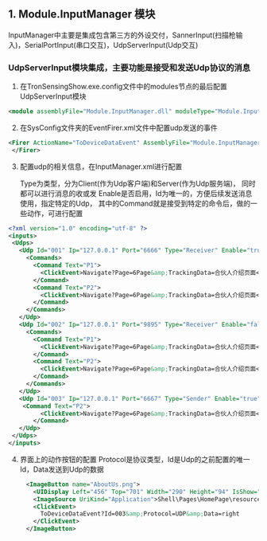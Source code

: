 ## 1. Module.InputManager 模块
 InputManager中主要是集成包含第三方的外设交付，SannerInput(扫描枪输入)，SerialPortInput(串口交互)，UdpServerInput(Udp交互)
 ### UdpServerInput模块集成，主要功能是接受和发送Udp协议的消息
 1.  在TronSensingShow.exe.config文件中的modules节点的最后配置UdpServerInput模块
 ```xml
<module assemblyFile="Module.InputManager.dll" moduleType="Module.InputManager.UdpServerInput, Module.InputManager, Version=1.0.0.0, Culture=neutral, PublicKeyToken=null" moduleName="Module.InputManager" startupLoaded="true" />
 ```
 2. 在SysConfig文件夹的EventFirer.xml文件中配置udp发送的事件
 ```xml
<Firer ActionName="ToDeviceDataEvent" AssemblyFile="Module.InputManager.dll" TypeName="Module.InputManager.Event.Fires.ToDeviceDataEventFirer, Module.InputManager, Version=1.0.0.0, Culture=neutral, PublicKeyToken=null">
  </Firer>
 ```
 3. 配置udp的相关信息，在InputManager.xml进行配置
 
    Type为类型，分为Client(作为Udp客户端)和Server(作为Udp服务端)， 同时都可以进行消息的收或发
    Enable是否启用，Id为唯一的，方便后续发送消息使用，指定特定的Udp，
    其中的Command就是接受到特定的命令后，做的一些动作，可进行配置
 ```xml
<?xml version="1.0" encoding="utf-8" ?>
<inputs>
  <Udps>
    <Udp Id="001" Ip="127.0.0.1" Port="6666" Type="Receiver" Enable="true" Provider="">
      <Commands>
        <Command Text="P1">
          <ClickEvent>Navigate?Page=6Page&amp;TrackingData=合伙人介绍页面</ClickEvent>
        </Command>
        <Command Text="P2">
          <ClickEvent>Navigate?Page=6Page&amp;TrackingData=合伙人介绍页面</ClickEvent>
        </Command>
      </Commands>
    </Udp>
    <Udp Id="002" Ip="127.0.0.1" Port="9895" Type="Receiver" Enable="false" Provider="">
      <Commands>
        <Command Text="P1">
          <ClickEvent>Navigate?Page=6Page&amp;TrackingData=合伙人介绍页面</ClickEvent>
        </Command>
        <Command Text="P2">
          <ClickEvent>Navigate?Page=6Page&amp;TrackingData=合伙人介绍页面</ClickEvent>
        </Command>
      </Commands>
    </Udp>
    <Udp Id="003" Ip="127.0.0.1" Port="6667" Type="Sender" Enable="true" Provider="">
     <Command Text="P2">
          <ClickEvent>Navigate?Page=6Page&amp;TrackingData=合伙人介绍页面</ClickEvent>
        </Command>
    </Udp>
  </Udps>
</inputs>

```
4. 界面上的动作按钮的配置
    Protocol是协议类型，Id是Udp的之前配置的唯一Id，Data发送到Udp的数据
 ```xml
      <ImageButton name="AboutUs.png">
        <UIDisplay Left="456" Top="701" Width="290" Height="94" IsShow="True" ZIndex="2" UsePercent="False" />
        <ImageSource UriKind="Application">Shell\Pages\HomePage\resource\签到BUTTON.png</ImageSource>
        <ClickEvent>
          ToDeviceDataEvent?Id=003&amp;Protocol=UDP&amp;Data=right
        </ClickEvent>
      </ImageButton>
```
